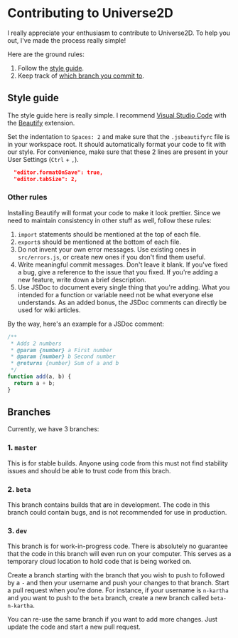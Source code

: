 # Contributing to Universe2D
I really appreciate your enthusiasm to contribute to Universe2D. To help you out, I've made the process really simple!

Here are the ground rules:
1. Follow the [style guide](#styleguide).
2. Keep track of [which branch you commit to](#branches).

## Style guide
The style guide here is really simple. I recommend [Visual Studio Code](https://code.visualstudio.com) with the [Beautify](https://github.com/HookyQR/VSCodeBeautify) extension.

Set the indentation to `Spaces: 2` and make sure that the `.jsbeautifyrc` file is in your workspace root. It should automatically format your code to fit with our style. For convenience, make sure that these 2 lines are present in your User Settings (`Ctrl` + `,`).

```json
  "editor.formatOnSave": true,
  "editor.tabSize": 2,
```

### Other rules
Installing Beautify will format your code to make it look prettier. Since we need to maintain consistency in other stuff as well, follow these rules:

1. `import` statements should be mentioned at the top of each file.
1. `export`s should be mentioned at the bottom of each file.
1. Do not invent your own error messages. Use existing ones in `src/errors.js`, or create new ones if you don't find them useful.
1. Write meaningful commit messages. Don't leave it blank. If you've fixed a bug, give a reference to the issue that you fixed. If you're adding a new feature, write down a brief description.
1. Use JSDoc to document every single thing that you're adding. What you intended for a function or variable need not be what everyone else understands. As an added bonus, the JSDoc comments can directly be used for wiki articles.

By the way, here's an example for a JSDoc comment:

```javascript
/**
 * Adds 2 numbers
 * @param {number} a First number
 * @param {number} b Second number
 * @returns {number} Sum of a and b
 */
function add(a, b) {
  return a + b;
}
```

## Branches
Currently, we have 3 branches:

### 1. `master`
This is for stable builds. Anyone using code from this must not find stability issues and should be able to trust code from this brach.

### 2. `beta`
This branch contains builds that are in development. The code in this branch could contain bugs, and is not recommended for use in production.

### 3. `dev`
This branch is for work-in-progress code. There is absolutely no guarantee that the code in this branch will even run on your computer. This serves as a temporary cloud location to hold code that is being worked on.

Create a branch starting with the branch that you wish to push to followed by a `-` and then your username and push your changes to that branch. Start a pull request when you're done. For instance, if your username is `n-kartha` and you want to push to the `beta` branch, create a new branch called `beta-n-kartha`.

You can re-use the same branch if you want to add more changes. Just update the code and start a new pull request.
